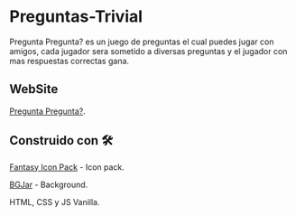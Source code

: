 # Preguntas-Trivial

Pregunta Pregunta? es un juego de preguntas el cual puedes jugar con amigos, 
cada jugador sera sometido a diversas preguntas y el jugador con mas respuestas correctas gana.

## WebSite

[Pregunta Pregunta?](https://franco-navarro.github.io/Pomodoro-Timer/).

## Construido con 🛠️

[Fantasy Icon Pack](https://iconscout.com/icon-pack/fantasy) - Icon pack.

[BGJar](https://bgjar.com) - Background.

HTML, CSS y JS Vanilla.
